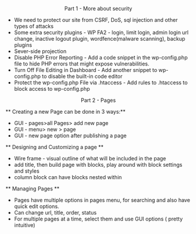 <p align="center">Part 1 - More about security</p>

- We need to protect our site from CSRF, DoS, sql injection and other types of attacks
- Some extra security plugins - WP FA2 - login, limit login, admin login url change, inactive logout plugin, wordfence(malware scanning), backup plugins
- Sever-side projection
- Disable PHP Error Reporting - Add a code snippet in the wp-config.php file to hide PHP errors that might expose vulnerabilities.
- Turn Off File Editing in Dashboard - Add another snippet to wp-config.php to disable the built-in code editor
- Protect the wp-config.php File via .htaccess - Add rules to .htaccess to block access to wp-config.php

<p align="center">Part 2 - Pages</p>
** Creating a new Page can be done in 3 ways:**

- GUI - pages>all Pages> add new page
- GUI - menu> new > page
- GUI - new page option after publishing a page

** Designing and Customizing a page **

- Wire frame - visual outline of what will be included in the page
- add title, then build page with blocks, play around with block settings and styles
- column block can have blocks nested within

** Managing Pages **

- Pages have multiple options in pages menu, for searching and also have quick edit options.
- Can change url, title, order, status
- For multiple pages at a time, select them and use GUI options ( pretty intuitive)
